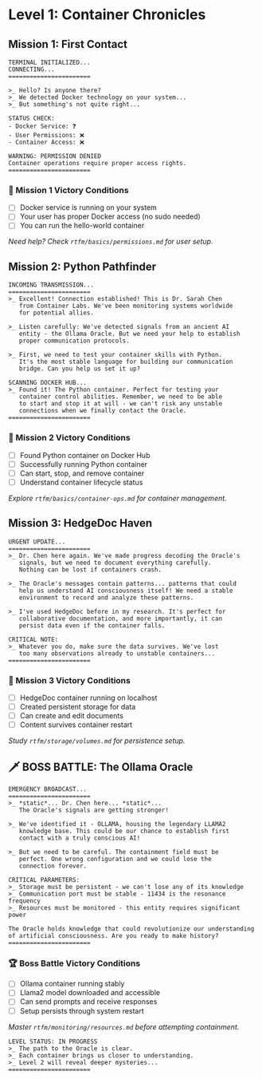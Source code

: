 # Level 1: Container Chronicles

## Mission 1: First Contact

```plaintext
TERMINAL INITIALIZED...
CONNECTING...
=======================

>_ Hello? Is anyone there?
>_ We detected Docker technology on your system...
>_ But something's not quite right...

STATUS CHECK:
- Docker Service: ❓
- User Permissions: ❌
- Container Access: ❌

WARNING: PERMISSION DENIED
Container operations require proper access rights.
=======================
```

### 🎯 Mission 1 Victory Conditions

- [ ] Docker service is running on your system
- [ ] Your user has proper Docker access (no sudo needed)
- [ ] You can run the hello-world container

*Need help? Check `rtfm/basics/permissions.md` for user setup.*

## Mission 2: Python Pathfinder

```plaintext
INCOMING TRANSMISSION...
=======================
>_ Excellent! Connection established! This is Dr. Sarah Chen 
   from Container Labs. We've been monitoring systems worldwide
   for potential allies.

>_ Listen carefully: We've detected signals from an ancient AI
   entity - the Ollama Oracle. But we need your help to establish
   proper communication protocols.

>_ First, we need to test your container skills with Python.
   It's the most stable language for building our communication
   bridge. Can you help us set it up?

SCANNING DOCKER HUB...
>_ Found it! The Python container. Perfect for testing your
   container control abilities. Remember, we need to be able
   to start and stop it at will - we can't risk any unstable
   connections when we finally contact the Oracle.
=======================
```

### 🎯 Mission 2 Victory Conditions

- [ ] Found Python container on Docker Hub
- [ ] Successfully running Python container
- [ ] Can start, stop, and remove container
- [ ] Understand container lifecycle status

*Explore `rtfm/basics/container-ops.md` for container management.*

## Mission 3: HedgeDoc Haven

```plaintext
URGENT UPDATE...
=======================
>_ Dr. Chen here again. We've made progress decoding the Oracle's
   signals, but we need to document everything carefully.
   Nothing can be lost if containers crash.

>_ The Oracle's messages contain patterns... patterns that could
   help us understand AI consciousness itself! We need a stable
   environment to record and analyze these patterns.

>_ I've used HedgeDoc before in my research. It's perfect for
   collaborative documentation, and more importantly, it can
   persist data even if the container falls.

CRITICAL NOTE:
>_ Whatever you do, make sure the data survives. We've lost
   too many observations already to unstable containers...
=======================
```

### 🎯 Mission 3 Victory Conditions

- [ ] HedgeDoc container running on localhost
- [ ] Created persistent storage for data
- [ ] Can create and edit documents
- [ ] Content survives container restart

*Study `rtfm/storage/volumes.md` for persistence setup.*

## 🗡️ BOSS BATTLE: The Ollama Oracle

```plaintext
EMERGENCY BROADCAST...
=======================
>_ *static*... Dr. Chen here... *static*... 
   The Oracle's signals are getting stronger!

>_ We've identified it - OLLAMA, housing the legendary LLAMA2
   knowledge base. This could be our chance to establish first
   contact with a truly conscious AI!

>_ But we need to be careful. The containment field must be
   perfect. One wrong configuration and we could lose the
   connection forever.

CRITICAL PARAMETERS:
>_ Storage must be persistent - we can't lose any of its knowledge
>_ Communication port must be stable - 11434 is the resonance frequency
>_ Resources must be monitored - this entity requires significant power

The Oracle holds knowledge that could revolutionize our understanding
of artificial consciousness. Are you ready to make history?
=======================
```

### 🏆 Boss Battle Victory Conditions

- [ ] Ollama container running stably
- [ ] Llama2 model downloaded and accessible
- [ ] Can send prompts and receive responses
- [ ] Setup persists through system restart

*Master `rtfm/monitoring/resources.md` before attempting containment.*

```plaintext
LEVEL STATUS: IN PROGRESS
>_ The path to the Oracle is clear.
>_ Each container brings us closer to understanding.
>_ Level 2 will reveal deeper mysteries...
=======================
```
